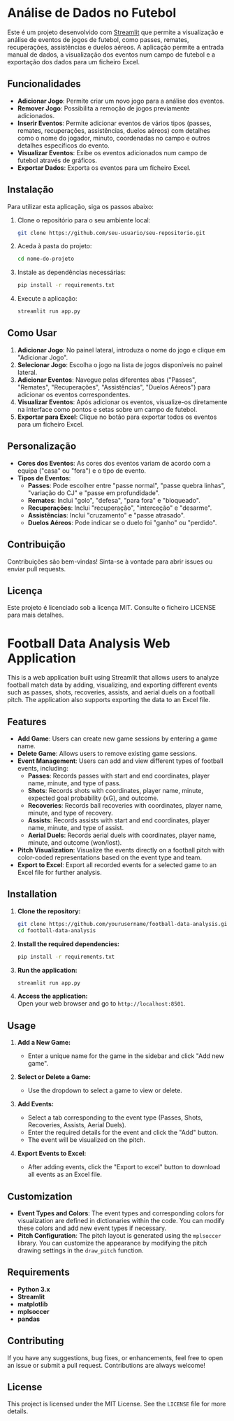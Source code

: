 # Análise de Dados no Futebol

Este é um projeto desenvolvido com [Streamlit](https://streamlit.io/) que permite a visualização e análise de eventos de jogos de futebol, como passes, remates, recuperações, assistências e duelos aéreos. A aplicação permite a entrada manual de dados, a visualização dos eventos num campo de futebol e a exportação dos dados para um ficheiro Excel.

## Funcionalidades

- **Adicionar Jogo**: Permite criar um novo jogo para a análise dos eventos.
- **Remover Jogo**: Possibilita a remoção de jogos previamente adicionados.
- **Inserir Eventos**: Permite adicionar eventos de vários tipos (passes, remates, recuperações, assistências, duelos aéreos) com detalhes como o nome do jogador, minuto, coordenadas no campo e outros detalhes específicos do evento.
- **Visualizar Eventos**: Exibe os eventos adicionados num campo de futebol através de gráficos.
- **Exportar Dados**: Exporta os eventos para um ficheiro Excel.

## Instalação

Para utilizar esta aplicação, siga os passos abaixo:

1. Clone o repositório para o seu ambiente local:
   ```bash
   git clone https://github.com/seu-usuario/seu-repositorio.git
   ```
2. Aceda à pasta do projeto:
   ```bash
   cd nome-do-projeto
   ```
3. Instale as dependências necessárias:
   ```bash
   pip install -r requirements.txt
   ```
4. Execute a aplicação:
   ```bash
   streamlit run app.py
   ```

## Como Usar

1. **Adicionar Jogo**: No painel lateral, introduza o nome do jogo e clique em "Adicionar Jogo".
2. **Selecionar Jogo**: Escolha o jogo na lista de jogos disponíveis no painel lateral.
3. **Adicionar Eventos**: Navegue pelas diferentes abas ("Passes", "Remates", "Recuperações", "Assistências", "Duelos Aéreos") para adicionar os eventos correspondentes.
4. **Visualizar Eventos**: Após adicionar os eventos, visualize-os diretamente na interface como pontos e setas sobre um campo de futebol.
5. **Exportar para Excel**: Clique no botão para exportar todos os eventos para um ficheiro Excel.

## Personalização

- **Cores dos Eventos**: As cores dos eventos variam de acordo com a equipa ("casa" ou "fora") e o tipo de evento.
- **Tipos de Eventos**:
  - **Passes**: Pode escolher entre "passe normal", "passe quebra linhas", "variação do CJ" e "passe em profundidade".
  - **Remates**: Inclui "golo", "defesa", "para fora" e "bloqueado".
  - **Recuperações**: Inclui "recuperação", "interceção" e "desarme".
  - **Assistências**: Inclui "cruzamento" e "passe atrasado".
  - **Duelos Aéreos**: Pode indicar se o duelo foi "ganho" ou "perdido".

## Contribuição

Contribuições são bem-vindas! Sinta-se à vontade para abrir issues ou enviar pull requests.

## Licença

Este projeto é licenciado sob a licença MIT. Consulte o ficheiro LICENSE para mais detalhes.

# Football Data Analysis Web Application

This is a web application built using Streamlit that allows users to analyze football match data by adding, visualizing, and exporting different events such as passes, shots, recoveries, assists, and aerial duels on a football pitch. The application also supports exporting the data to an Excel file.

## Features

- **Add Game**: Users can create new game sessions by entering a game name.
- **Delete Game**: Allows users to remove existing game sessions.
- **Event Management**: Users can add and view different types of football events, including:
  - **Passes**: Records passes with start and end coordinates, player name, minute, and type of pass.
  - **Shots**: Records shots with coordinates, player name, minute, expected goal probability (xG), and outcome.
  - **Recoveries**: Records ball recoveries with coordinates, player name, minute, and type of recovery.
  - **Assists**: Records assists with start and end coordinates, player name, minute, and type of assist.
  - **Aerial Duels**: Records aerial duels with coordinates, player name, minute, and outcome (won/lost).
- **Pitch Visualization**: Visualize the events directly on a football pitch with color-coded representations based on the event type and team.
- **Export to Excel**: Export all recorded events for a selected game to an Excel file for further analysis.

## Installation

1. **Clone the repository:**
   ```sh
   git clone https://github.com/yourusername/football-data-analysis.git
   cd football-data-analysis
   ```

2. **Install the required dependencies:**
   ```sh
   pip install -r requirements.txt
   ```

3. **Run the application:**
   ```sh
   streamlit run app.py
   ```

4. **Access the application:**  
   Open your web browser and go to `http://localhost:8501`.

## Usage

1. **Add a New Game:**
   - Enter a unique name for the game in the sidebar and click "Add new game".

2. **Select or Delete a Game:**
   - Use the dropdown to select a game to view or delete.

3. **Add Events:**
   - Select a tab corresponding to the event type (Passes, Shots, Recoveries, Assists, Aerial Duels).
   - Enter the required details for the event and click the "Add" button.
   - The event will be visualized on the pitch.

4. **Export Events to Excel:**
   - After adding events, click the "Export to excel" button to download all events as an Excel file.

## Customization

- **Event Types and Colors**: The event types and corresponding colors for visualization are defined in dictionaries within the code. You can modify these colors and add new event types if necessary.
- **Pitch Configuration**: The pitch layout is generated using the `mplsoccer` library. You can customize the appearance by modifying the pitch drawing settings in the `draw_pitch` function.

## Requirements

- **Python 3.x**
- **Streamlit**
- **matplotlib**
- **mplsoccer**
- **pandas**

## Contributing

If you have any suggestions, bug fixes, or enhancements, feel free to open an issue or submit a pull request. Contributions are always welcome!

## License

This project is licensed under the MIT License. See the `LICENSE` file for more details.
